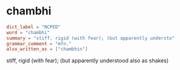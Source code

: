 # chambhi

``` toml
dict_label = "NCPED"
word = "chambhi"
summary = "stiff, rigid (with fear); (but apparently understo"
grammar_comment = "mfn."
also_written_as = ["chambhin"]
```

stiff, rigid (with fear); (but apparently understood also as shakes)


